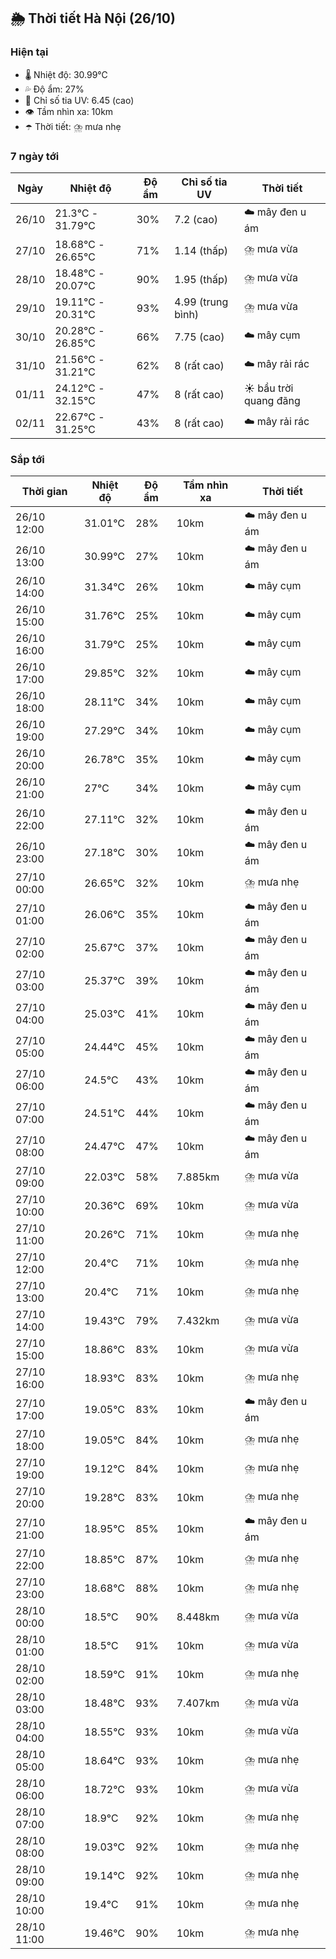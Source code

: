 ## 🌦️ Thời tiết Hà Nội (26/10)

### Hiện tại

- 🌡️ Nhiệt độ: 30.99℃
- 💦 Độ ẩm: 27%
- 🌟 Chỉ số tia UV: 6.45 (cao)
- 👁️ Tầm nhìn xa: 10km
- ☂️ Thời tiết: ⛈️ mưa nhẹ

### 7 ngày tới

| Ngày | Nhiệt độ | Độ ẩm | Chỉ số tia UV | Thời tiết |
| --- | --- | --- | --- | --- |
| 26/10 | 21.3℃ - 31.79℃ | 30% | 7.2 (cao) | ☁️ mây đen u ám |
| 27/10 | 18.68℃ - 26.65℃ | 71% | 1.14 (thấp) | ⛈️ mưa vừa |
| 28/10 | 18.48℃ - 20.07℃ | 90% | 1.95 (thấp) | ⛈️ mưa vừa |
| 29/10 | 19.11℃ - 20.31℃ | 93% | 4.99 (trung bình) | ⛈️ mưa vừa |
| 30/10 | 20.28℃ - 26.85℃ | 66% | 7.75 (cao) | ☁️ mây cụm |
| 31/10 | 21.56℃ - 31.21℃ | 62% | 8 (rất cao) | ☁️ mây rải rác |
| 01/11 | 24.12℃ - 32.15℃ | 47% | 8 (rất cao) | ☀️ bầu trời quang đãng |
| 02/11 | 22.67℃ - 31.25℃ | 43% | 8 (rất cao) | ☁️ mây rải rác |

### Sắp tới

| Thời gian | Nhiệt độ | Độ ẩm | Tầm nhìn xa | Thời tiết |
| --- | --- | --- | --- | --- |
| 26/10 12:00 | 31.01℃ | 28% | 10km | ☁️ mây đen u ám |
| 26/10 13:00 | 30.99℃ | 27% | 10km | ☁️ mây đen u ám |
| 26/10 14:00 | 31.34℃ | 26% | 10km | ☁️ mây cụm |
| 26/10 15:00 | 31.76℃ | 25% | 10km | ☁️ mây cụm |
| 26/10 16:00 | 31.79℃ | 25% | 10km | ☁️ mây cụm |
| 26/10 17:00 | 29.85℃ | 32% | 10km | ☁️ mây cụm |
| 26/10 18:00 | 28.11℃ | 34% | 10km | ☁️ mây cụm |
| 26/10 19:00 | 27.29℃ | 34% | 10km | ☁️ mây cụm |
| 26/10 20:00 | 26.78℃ | 35% | 10km | ☁️ mây cụm |
| 26/10 21:00 | 27℃ | 34% | 10km | ☁️ mây cụm |
| 26/10 22:00 | 27.11℃ | 32% | 10km | ☁️ mây đen u ám |
| 26/10 23:00 | 27.18℃ | 30% | 10km | ☁️ mây đen u ám |
| 27/10 00:00 | 26.65℃ | 32% | 10km | ⛈️ mưa nhẹ |
| 27/10 01:00 | 26.06℃ | 35% | 10km | ☁️ mây đen u ám |
| 27/10 02:00 | 25.67℃ | 37% | 10km | ☁️ mây đen u ám |
| 27/10 03:00 | 25.37℃ | 39% | 10km | ☁️ mây đen u ám |
| 27/10 04:00 | 25.03℃ | 41% | 10km | ☁️ mây đen u ám |
| 27/10 05:00 | 24.44℃ | 45% | 10km | ☁️ mây đen u ám |
| 27/10 06:00 | 24.5℃ | 43% | 10km | ☁️ mây đen u ám |
| 27/10 07:00 | 24.51℃ | 44% | 10km | ☁️ mây đen u ám |
| 27/10 08:00 | 24.47℃ | 47% | 10km | ☁️ mây đen u ám |
| 27/10 09:00 | 22.03℃ | 58% | 7.885km | ⛈️ mưa vừa |
| 27/10 10:00 | 20.36℃ | 69% | 10km | ⛈️ mưa vừa |
| 27/10 11:00 | 20.26℃ | 71% | 10km | ⛈️ mưa nhẹ |
| 27/10 12:00 | 20.4℃ | 71% | 10km | ⛈️ mưa nhẹ |
| 27/10 13:00 | 20.4℃ | 71% | 10km | ⛈️ mưa nhẹ |
| 27/10 14:00 | 19.43℃ | 79% | 7.432km | ⛈️ mưa vừa |
| 27/10 15:00 | 18.86℃ | 83% | 10km | ⛈️ mưa vừa |
| 27/10 16:00 | 18.93℃ | 83% | 10km | ⛈️ mưa nhẹ |
| 27/10 17:00 | 19.05℃ | 83% | 10km | ☁️ mây đen u ám |
| 27/10 18:00 | 19.05℃ | 84% | 10km | ⛈️ mưa nhẹ |
| 27/10 19:00 | 19.12℃ | 84% | 10km | ⛈️ mưa nhẹ |
| 27/10 20:00 | 19.28℃ | 83% | 10km | ⛈️ mưa nhẹ |
| 27/10 21:00 | 18.95℃ | 85% | 10km | ☁️ mây đen u ám |
| 27/10 22:00 | 18.85℃ | 87% | 10km | ⛈️ mưa nhẹ |
| 27/10 23:00 | 18.68℃ | 88% | 10km | ⛈️ mưa nhẹ |
| 28/10 00:00 | 18.5℃ | 90% | 8.448km | ⛈️ mưa vừa |
| 28/10 01:00 | 18.5℃ | 91% | 10km | ⛈️ mưa vừa |
| 28/10 02:00 | 18.59℃ | 91% | 10km | ⛈️ mưa nhẹ |
| 28/10 03:00 | 18.48℃ | 93% | 7.407km | ⛈️ mưa vừa |
| 28/10 04:00 | 18.55℃ | 93% | 10km | ⛈️ mưa vừa |
| 28/10 05:00 | 18.64℃ | 93% | 10km | ⛈️ mưa nhẹ |
| 28/10 06:00 | 18.72℃ | 93% | 10km | ⛈️ mưa vừa |
| 28/10 07:00 | 18.9℃ | 92% | 10km | ⛈️ mưa nhẹ |
| 28/10 08:00 | 19.03℃ | 92% | 10km | ⛈️ mưa nhẹ |
| 28/10 09:00 | 19.14℃ | 92% | 10km | ⛈️ mưa nhẹ |
| 28/10 10:00 | 19.4℃ | 91% | 10km | ⛈️ mưa nhẹ |
| 28/10 11:00 | 19.46℃ | 90% | 10km | ⛈️ mưa nhẹ |
